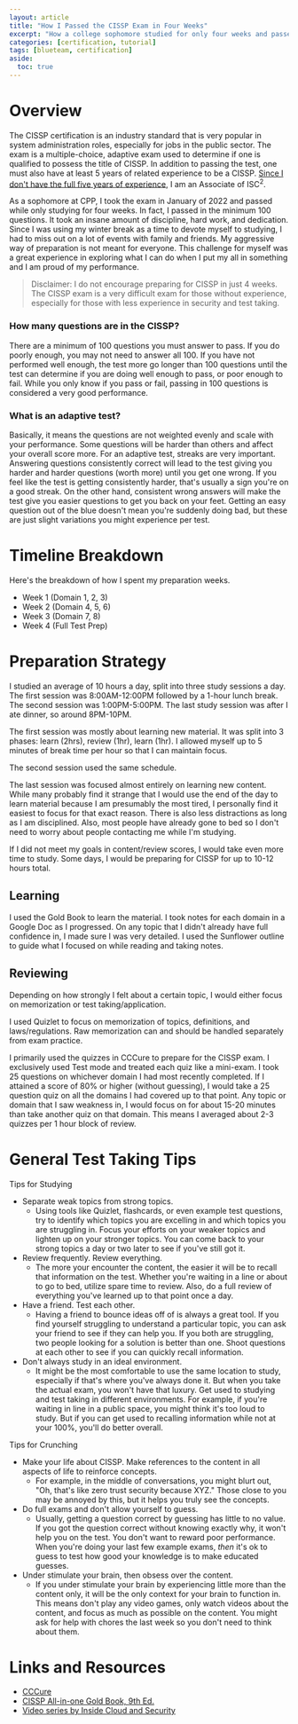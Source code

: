 ```yaml
---
layout: article
title: "How I Passed the CISSP Exam in Four Weeks"
excerpt: "How a college sophomore studied for only four weeks and passed the CISSP exam."
categories: [certification, tutorial]
tags: [blueteam, certification]
aside:
  toc: true
---
```

# Overview
The CISSP certification is an industry standard that is very popular in system administration roles, especially for jobs in the public sector. The exam is a multiple-choice, adaptive exam used to determine if one is qualified to possess the title of CISSP. In addition to passing the test, one must also have at least 5 years of related experience to be a CISSP. [Since I don't have the full five years of experience](https://community.isc2.org/t5/Member-Support/CISSP-Passed/td-p/28233#:~:text=Please%20feel%20free%20to%20shout,does%20take%205%2D6%20weeks), I am an Associate of ISC<sup>2</sup>.

As a sophomore at CPP, I took the exam in January of 2022 and passed while only studying for four weeks. In fact, I passed in the minimum 100 questions. It took an insane amount of discipline, hard work, and dedication. Since I was using my winter break as a time to devote myself to studying, I had to miss out on a lot of events with family and friends. My aggressive way of preparation is not meant for everyone. This challenge for myself was a great experience in exploring what I can do when I put my all in something and I am proud of my performance.
> Disclaimer: I do not encourage preparing for CISSP in just 4 weeks. The CISSP exam is a very difficult exam for those without experience, especially for those with less experience in security and test taking.

### How many questions are in the CISSP?
There are a minimum of 100 questions you must answer to pass. If you do poorly enough, you may not need to answer all 100. If you have not performed well enough, the test more go longer than 100 questions until the test can determine if you are doing well enough to pass, or poor enough to fail. While you only know if you pass or fail, passing in 100 questions is considered a very good performance.

### What is an adaptive test?
Basically, it means the questions are not weighted evenly and scale with your performance. Some questions will be harder than others and affect your overall score more. For an adaptive test, streaks are very important. Answering questions consistently correct will lead to the test giving you harder and harder questions (worth more) until you get one wrong. If you feel like the test is getting consistently harder, that's usually a sign you're on a good streak. On the other hand, consistent wrong answers will make the test give you easier questions to get you back on your feet. Getting an easy question out of the blue doesn't mean you're suddenly doing bad, but these are just slight variations you might experience per test.

# Timeline Breakdown
Here's the breakdown of how I spent my preparation weeks.
- Week 1 (Domain 1, 2, 3)
- Week 2 (Domain 4, 5, 6)
- Week 3 (Domain 7, 8)
- Week 4 (Full Test Prep)

# Preparation Strategy
I studied an average of 10 hours a day, split into three study sessions a day. The first session was 8:00AM-12:00PM followed by a 1-hour lunch break. The second session was 1:00PM-5:00PM. The last study session was after I ate dinner, so around 8PM-10PM. 

The first session was mostly about learning new material. It was split into 3 phases: learn (2hrs), review (1hr), learn (1hr).
I allowed myself up to 5 minutes of break time per hour so that I can maintain focus. 

The second session used the same schedule.

The last session was focused almost entirely on learning new content. While many probably find it strange that I would use the end of the day to learn material because I am presumably the most tired, I personally find it easiest to focus for that exact reason. There is also less distractions as long as I am disciplined. Also, most people have already gone to bed so I don't need to worry about people contacting me while I'm studying.

If I did not meet my goals in content/review scores, I would take even more time to study. Some days, I would be preparing for CISSP for up to 10-12 hours total.

## Learning 
I used the Gold Book to learn the material. I took notes for each domain in a Google Doc as I progressed. On any topic that I didn't already have full confidence in, I made sure I was very detailed. I used the Sunflower outline to guide what I focused on while reading and taking notes.

## Reviewing 
Depending on how strongly I felt about a certain topic, I would either focus on memorization or test taking/application.

I used Quizlet to focus on memorization of topics, definitions, and laws/regulations. Raw memorization can and should be handled separately from exam practice. 

I primarily used the quizzes in CCCure to prepare for the CISSP exam. I exclusively used Test mode and treated each quiz like a mini-exam. I took 25 questions on whichever domain I had most recently completed. If I attained a score of 80% or higher (without guessing), I would take a 25 question quiz on all the domains I had covered up to that point. Any topic or domain that I saw weakness in, I would focus on for about 15-20 minutes than take another quiz on that domain. This means I averaged about 2-3 quizzes per 1 hour block of review.

# General Test Taking Tips
Tips for Studying
- Separate weak topics from strong topics.
  - Using tools like Quizlet, flashcards, or even example test questions, try to identify which topics you are excelling in and which topics you are struggling in. Focus your efforts on your weaker topics and lighten up on your stronger topics. You can come back to your strong topics a day or two later to see if you've still got it.
- Review frequently. Review everything.
  - The more your encounter the content, the easier it will be to recall that information on the test. Whether you're waiting in a line or about to go to bed, utilize spare time to review. Also, do a full review of everything you've learned up to that point once a day.
- Have a friend. Test each other.
  - Having a friend to bounce ideas off of is always a great tool. If you find yourself struggling to understand a particular topic, you can ask your friend to see if they can help you. If you both are struggling, two people looking for a solution is better than one. Shoot questions at each other to see if you can quickly recall information.
- Don't always study in an ideal environment.
  - It might be the most comfortable to use the same location to study, especially if that's where you've always done it. But when you take the actual exam, you won't have that luxury. Get used to studying and test taking in different environments. For example, if you're waiting in line in a public space, you might think it's too loud to study. But if you can get used to recalling information while not at your 100%, you'll do better overall.

Tips for Crunching
- Make your life about CISSP. Make references to the content in all aspects of life to reinforce concepts. 
  - For example, in the middle of conversations, you might blurt out, "Oh, that's like zero trust security because XYZ." Those close to you may be annoyed by this, but it helps you truly see the concepts.
- Do full exams and don't allow yourself to guess.
  - Usually, getting a question correct by guessing has little to no value. If you got the question correct without knowing exactly why, it won't help you on the test. You don't want to reward poor performance. When you're doing your last few example exams, *then* it's ok to guess to test how good your knowledge is to make educated guesses. 
- Under stimulate your brain, then obsess over the content.
  - If you under stimulate your brain by experiencing little more than the content only, it will be the only context for your brain to function in. This means don't play any video games, only watch videos about the content, and focus as much as possible on the content. You might ask for help with chores the last week so you don't need to think about them.

# Links and Resources
- [CCCure](https://cccure.education/)
- [CISSP All-in-one Gold Book, 9th Ed.](https://www.amazon.com/CISSP-All-One-Guide-Ninth/dp/1260467376/ref=sr_1_4?crid=2X46YK7295L5C&keywords=cissp+all+in+one&qid=1653299206&s=books&sprefix=cissp+all+in+one%2Cstripbooks%2C108&sr=1-4)
- [Video series by Inside Cloud and Security](https://www.youtube.com/watch?v=_nyZhYnCNLA&list=PL7XJSuT7Dq_XPK_qmYMqfiBjbtHJRWigD)